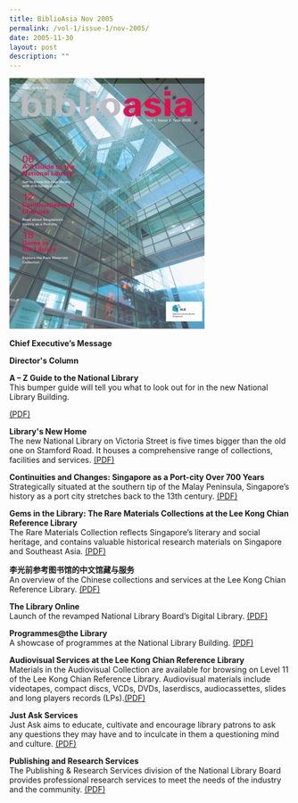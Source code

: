 ```yaml
---
title: BiblioAsia Nov 2005
permalink: /vol-1/issue-1/nov-2005/
date: 2005-11-30
layout: post
description: ""
---
```

<img style="width: 350px; height: 450px;" src="/images/vol-1-issue-1/nov%202005.JPG"><br>

**Chief Executive’s Message** <br>

**Director's Column** <br>

**A – Z Guide to the National Library**<br>This bumper guide will tell you what to look out for in the new National Library Building.

 [(PDF)](/files/pdf/vol-1/issue-1/v1-Issue1_A-Z%20Guide.pdf)

**Library's New Home**<br> The new National Library on Victoria Street is five times bigger than the old one on Stamford Road. It houses a comprehensive range of collections, facilities and services. [(PDF)](/files/pdf/vol-1/issue-1/v1-Issue1_Library%20New%20Home.pdf)

**Continuities and Changes: Singapore as a Port-city Over 700 Years**<br>Strategically situated at the southern tip of the Malay Peninsula, Singapore’s history as a port city stretches back to the 13th century. [(PDF)](/files/pdf/vol-1/issue-1/v1-Issue1_ContinuitiesChanges.pdf)

**Gems in the Library: The Rare Materials Collections at the Lee Kong Chian Reference Library**<br>The Rare Materials Collection reflects Singapore’s literary and social heritage, and contains valuable historical research materials on Singapore and Southeast Asia.  [(PDF)](/files/pdf/vol-1/issue-1/v1-Issue1_Gems.pdf)

**李光前参考图书馆的中文馆藏与服务**<br>An overview of the Chinese collections and services at the Lee Kong Chian Reference Library.  [(PDF)](/files/pdf/vol-1/issue-1/v1-Issue1_Chinese.pdf)

**The Library Online**<br>Launch of the revamped National Library Board’s Digital Library. [(PDF)](/files/pdf/vol-1/issue-1/v1-Issue1_Library%20Online.pdf)

**Programmes@the Library** <br>A showcase of programmes at the National Library Building.  [(PDF)](/files/pdf/vol-1/issue-1/v1-Issue1_Programmes%20.pdf)

**Audiovisual Services at the Lee Kong Chian Reference Library**<br> Materials in the Audiovisual Collection are available for browsing on Level 11 of the Lee Kong Chian Reference Library. Audiovisual materials include videotapes, compact discs, VCDs, DVDs, laserdiscs, audiocassettes, slides and long players records (LPs).[(PDF)](/files/pdf/vol-1/issue-1/v1-issue1_AudiovisualServices.pdf)

**Just Ask Services**<br>Just Ask aims to educate, cultivate and encourage library patrons to ask any questions they may have and to inculcate in them a questioning mind and culture. [(PDF)](/files/pdf/vol-1/issue-1/v1-issue1_JustAskServices.pdf)

**Publishing and Research Services**<br>
The Publishing & Research Services division of the National Library Board provides professional
research services to meet the needs of the industry and the community.
[(PDF)](/files/pdf/vol-1/issue-1/v1-issue1_PublishingandResearch.pdf)